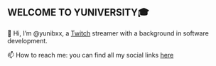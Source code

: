 WELCOME TO YUNIVERSITY🎓
---
👋 Hi, I’m @yunibxx, a [Twitch](https://twitch.tv/yunibxx) streamer with a background in software development.

📫 How to reach me: you can find all my social links [here](https://linktr.ee/yunibxx) 

<!---
yunibxx/yunibxx is a ✨ special ✨ repository because its `README.md` (this file) appears on your GitHub profile.
You can click the Preview link to take a look at your changes.
--->
